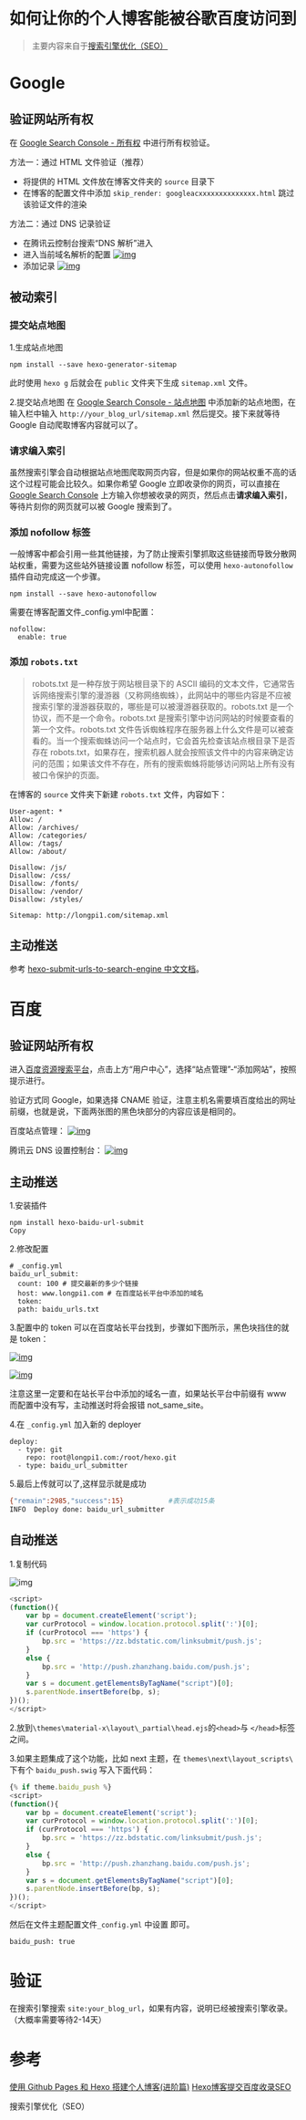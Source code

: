 #                  如何让你的个人博客能被谷歌百度访问到

> 主要内容来自于[搜索引擎优化（SEO）](http://www.zh0ngtian.tech/posts/9c6445f3.html)

# Google

## 验证网站所有权

在 [Google Search Console - 所有权](https://search.google.com/search-console/ownership) 中进行所有权验证。

方法一：通过 HTML 文件验证（推荐）

- 将提供的 HTML 文件放在博客文件夹的 `source` 目录下
- 在博客的配置文件中添加 `skip_render: googleacxxxxxxxxxxxxxx.html` 跳过该验证文件的渲染

方法二：通过 DNS 记录验证

- 在腾讯云控制台搜索“DNS 解析”进入
- 进入当前域名解析的配置
  [![img](http://img.zh0ngtian.tech/2020-12-13-22cERh.jpg)](http://img.zh0ngtian.tech/2020-12-13-22cERh.jpg)
- 添加记录
  [![img](http://img.zh0ngtian.tech/2020-12-13-OkCBFJ.jpg)](http://img.zh0ngtian.tech/2020-12-13-OkCBFJ.jpg)

## 被动索引

### 提交站点地图

1.生成站点地图

```
npm install --save hexo-generator-sitemap
```

此时使用 `hexo g` 后就会在 `public` 文件夹下生成 `sitemap.xml` 文件。

2.提交站点地图
在 [Google Search Console - 站点地图](https://search.google.com/search-console/sitemaps) 中添加新的站点地图，在输入栏中输入 `http://your_blog_url/sitemap.xml` 然后提交。接下来就等待 Google 自动爬取博客内容就可以了。

### 请求编入索引

虽然搜索引擎会自动根据站点地图爬取网页内容，但是如果你的网站权重不高的话这个过程可能会比较久。如果你希望 Google 立即收录你的网页，可以直接在 [Google Search Console](https://search.google.com/search-console) 上方输入你想被收录的网页，然后点击**请求编入索引**，等待片刻你的网页就可以被 Google 搜索到了。

### 添加 nofollow 标签

一般博客中都会引用一些其他链接，为了防止搜索引擎抓取这些链接而导致分散网站权重，需要为这些站外链接设置 nofollow 标签，可以使用 `hexo-autonofollow` 插件自动完成这一个步骤。

```
npm install --save hexo-autonofollow
```

需要在博客配置文件_config.yml中配置：

```
nofollow:
  enable: true
```

### 添加 `robots.txt`

> robots.txt 是一种存放于网站根目录下的 ASCII 编码的文本文件，它通常告诉网络搜索引擎的漫游器（又称网络蜘蛛），此网站中的哪些内容是不应被搜索引擎的漫游器获取的，哪些是可以被漫游器获取的。robots.txt 是一个协议，而不是一个命令。robots.txt 是搜索引擎中访问网站的时候要查看的第一个文件。robots.txt 文件告诉蜘蛛程序在服务器上什么文件是可以被查看的。当一个搜索蜘蛛访问一个站点时，它会首先检查该站点根目录下是否存在 robots.txt，如果存在，搜索机器人就会按照该文件中的内容来确定访问的范围；如果该文件不存在，所有的搜索蜘蛛将能够访问网站上所有没有被口令保护的页面。

在博客的 `source` 文件夹下新建 `robots.txt` 文件，内容如下：

```
User-agent: *
Allow: /
Allow: /archives/
Allow: /categories/
Allow: /tags/
Allow: /about/

Disallow: /js/
Disallow: /css/
Disallow: /fonts/
Disallow: /vendor/
Disallow: /styles/

Sitemap: http://longpi1.com/sitemap.xml
```

## 主动推送

参考 [hexo-submit-urls-to-search-engine 中文文档](https://cjh0613.com/20200603HexoSubmitUrlsToSearchEngine.html)。

# 百度

## 验证网站所有权

进入[百度资源搜索平台](https://link.zhihu.com/?target=https://ziyuan.baidu.com/)，点击上方“用户中心”，选择“站点管理”-“添加网站”，按照提示进行。

验证方式同 Google，如果选择 CNAME 验证，注意主机名需要填百度给出的网址前缀，也就是说，下面两张图的黑色块部分的内容应该是相同的。

百度站点管理：
[![img](http://img.zh0ngtian.tech/2020-12-13-AD0C747F-DA15-4DD5-8840-F0980F499CA3.png)](http://img.zh0ngtian.tech/2020-12-13-AD0C747F-DA15-4DD5-8840-F0980F499CA3.png)

腾讯云 DNS 设置控制台：
[![img](http://img.zh0ngtian.tech/2020-12-13-5A092612-2989-4368-8699-DEA75E92AE40.png)](http://img.zh0ngtian.tech/2020-12-13-5A092612-2989-4368-8699-DEA75E92AE40.png)

## 主动推送

1.安装插件

```
npm install hexo-baidu-url-submit
Copy
```

2.修改配置

```
# _config.yml
baidu_url_submit:
  count: 100 # 提交最新的多少个链接
  host: www.longpi1.com # 在百度站长平台中添加的域名
  token: 
  path: baidu_urls.txt
```

3.配置中的 token 可以在百度站长平台找到，步骤如下图所示，黑色块挡住的就是 token：

[![img](http://img.zh0ngtian.tech/2020-12-13-230DE174-E873-4D92-B46E-B27B0BD49544.png)](http://img.zh0ngtian.tech/2020-12-13-230DE174-E873-4D92-B46E-B27B0BD49544.png)

[![img](http://img.zh0ngtian.tech/2020-12-13-7923A1AE-6BA5-478C-95D2-B3436674F5D4.png)](http://img.zh0ngtian.tech/2020-12-13-7923A1AE-6BA5-478C-95D2-B3436674F5D4.png)



注意这里一定要和在站长平台中添加的域名一直，如果站长平台中前缀有 www 而配置中没有写，主动推送时将会报错 not_same_site。

4.在 `_config.yml` 加入新的 deployer

```
deploy:
  - type: git
    repo: root@longpi1.com:/root/hexo.git
  - type: baidu_url_submitter

```

5.最后上传就可以了,这样显示就是成功

```bash
{"remain":2985,"success":15}           #表示成功15条
INFO  Deploy done: baidu_url_submitter
```

## 自动推送

1.复制代码



![img](https://pic3.zhimg.com/80/v2-8262508cd4d408132e75a737f23dd26e_1440w.webp)



```js
<script>
(function(){
    var bp = document.createElement('script');
    var curProtocol = window.location.protocol.split(':')[0];
    if (curProtocol === 'https') {
        bp.src = 'https://zz.bdstatic.com/linksubmit/push.js';
    }
    else {
        bp.src = 'http://push.zhanzhang.baidu.com/push.js';
    }
    var s = document.getElementsByTagName("script")[0];
    s.parentNode.insertBefore(bp, s);
})();
</script>
```

2.放到`\themes\material-x\layout\_partial\head.ejs`的`<head>`与 `</head>`标签之间。

3.如果主题集成了这个功能，比如 next 主题，在 `themes\next\layout_scripts\` 下有个 `baidu_push.swig` 写入下面代码：

```js
{% if theme.baidu_push %}
<script>
(function(){
    var bp = document.createElement('script');
    var curProtocol = window.location.protocol.split(':')[0];
    if (curProtocol === 'https') {
        bp.src = 'https://zz.bdstatic.com/linksubmit/push.js';
    }
    else {
        bp.src = 'http://push.zhanzhang.baidu.com/push.js';
    }
    var s = document.getElementsByTagName("script")[0];
    s.parentNode.insertBefore(bp, s);
})();
</script>
```

然后在文件主题配置文件`_config.yml` 中设置 即可。

```bash
baidu_push: true
```

# 验证

在搜索引擎搜索 `site:your_blog_url`，如果有内容，说明已经被搜索引擎收录。（大概率需要等待2-14天）

# 参考

[使用 Github Pages 和 Hexo 搭建个人博客(进阶篇)](https://viflythink.com/Use_GithubPages_and_Hexo_to_build_blog_advanced)
[Hexo博客提交百度收录SEO](https://zhuanlan.zhihu.com/p/128033054)

搜索引擎优化（SEO）